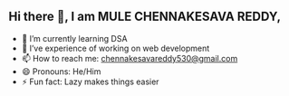 ## Hi there 👋, I am MULE CHENNAKESAVA REDDY,

- 🌱 I’m currently learning DSA
- 🔭 I’ve experience of working on web development
- 📫 How to reach me: chennakesavareddy530@gmail.com
- 😄 Pronouns: He/Him
- ⚡ Fun fact: Lazy makes things easier

